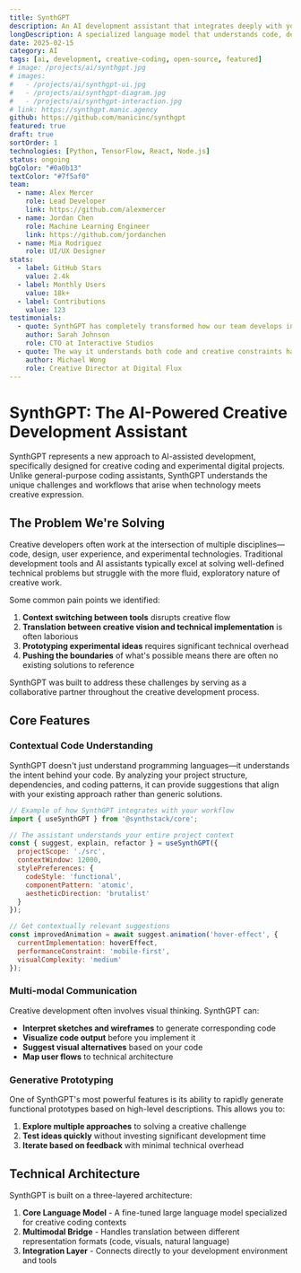 ```yaml
---
title: SynthGPT
description: An AI development assistant that integrates deeply with your workflow to accelerate creative coding projects.
longDescription: A specialized language model that understands code, design principles, and creative constraints. It doesn't just generate code—it helps you explore possibilities, refine ideas, and overcome technical challenges through natural conversation.
date: 2025-02-15
category: AI
tags: [ai, development, creative-coding, open-source, featured]
# image: /projects/ai/synthgpt.jpg
# images: 
#   - /projects/ai/synthgpt-ui.jpg
#   - /projects/ai/synthgpt-diagram.jpg
#   - /projects/ai/synthgpt-interaction.jpg
# link: https://synthgpt.manic.agency
github: https://github.com/manicinc/synthgpt
featured: true
draft: true
sortOrder: 1
technologies: [Python, TensorFlow, React, Node.js]
status: ongoing
bgColor: "#0a0b13"
textColor: "#7f5af0"
team:
  - name: Alex Mercer
    role: Lead Developer
    link: https://github.com/alexmercer
  - name: Jordan Chen
    role: Machine Learning Engineer
    link: https://github.com/jordanchen
  - name: Mia Rodriguez
    role: UI/UX Designer
stats:
  - label: GitHub Stars
    value: 2.4k
  - label: Monthly Users
    value: 18k+
  - label: Contributions
    value: 123
testimonials:
  - quote: SynthGPT has completely transformed how our team develops interactive experiences. It's like having a creative partner that thinks alongside you.
    author: Sarah Johnson
    role: CTO at Interactive Studios
  - quote: The way it understands both code and creative constraints has helped us bridge the gap between our design and development teams.
    author: Michael Wong
    role: Creative Director at Digital Flux
---
```


# SynthGPT: The AI-Powered Creative Development Assistant

SynthGPT represents a new approach to AI-assisted development, specifically designed for creative coding and experimental digital projects. Unlike general-purpose coding assistants, SynthGPT understands the unique challenges and workflows that arise when technology meets creative expression.

## The Problem We're Solving

Creative developers often work at the intersection of multiple disciplines—code, design, user experience, and experimental technologies. Traditional development tools and AI assistants typically excel at solving well-defined technical problems but struggle with the more fluid, exploratory nature of creative work.

Some common pain points we identified:

1. **Context switching between tools** disrupts creative flow
2. **Translation between creative vision and technical implementation** is often laborious
3. **Prototyping experimental ideas** requires significant technical overhead
4. **Pushing the boundaries** of what's possible means there are often no existing solutions to reference

SynthGPT was built to address these challenges by serving as a collaborative partner throughout the creative development process.

## Core Features

### Contextual Code Understanding

SynthGPT doesn't just understand programming languages—it understands the intent behind your code. By analyzing your project structure, dependencies, and coding patterns, it can provide suggestions that align with your existing approach rather than generic solutions.

```javascript
// Example of how SynthGPT integrates with your workflow
import { useSynthGPT } from '@synthstack/core';

// The assistant understands your entire project context
const { suggest, explain, refactor } = useSynthGPT({
  projectScope: './src',
  contextWindow: 12000,
  stylePreferences: {
    codeStyle: 'functional',
    componentPattern: 'atomic',
    aestheticDirection: 'brutalist'
  }
});

// Get contextually relevant suggestions
const improvedAnimation = await suggest.animation('hover-effect', {
  currentImplementation: hoverEffect,
  performanceConstraint: 'mobile-first',
  visualComplexity: 'medium'
});
```

### Multi-modal Communication

Creative development often involves visual thinking. SynthGPT can:

- **Interpret sketches and wireframes** to generate corresponding code
- **Visualize code output** before you implement it
- **Suggest visual alternatives** based on your code
- **Map user flows** to technical architecture

### Generative Prototyping

One of SynthGPT's most powerful features is its ability to rapidly generate functional prototypes based on high-level descriptions. This allows you to:

1. **Explore multiple approaches** to solving a creative challenge
2. **Test ideas quickly** without investing significant development time
3. **Iterate based on feedback** with minimal technical overhead

## Technical Architecture

SynthGPT is built on a three-layered architecture:

1. **Core Language Model** - A fine-tuned large language model specialized for creative coding contexts
2. **Multimodal Bridge** - Handles translation between different representation formats (code, visuals, natural language)
3. **Integration Layer** - Connects directly to your development environment and tools

